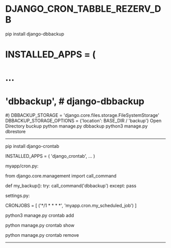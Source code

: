 # DJANGO_CRON_TABBLE_REZERV_DB


pip install django-dbbackup
# INSTALLED_APPS = (
#    ...
#    'dbbackup',  # django-dbbackup
#)
DBBACKUP_STORAGE = 'django.core.files.storage.FileSystemStorage'
DBBACKUP_STORAGE_OPTIONS = {'location': BASE_DIR / 'backup'}
Open Directory buckup
python manage.py dbbackup
python3 manage.py dbrestore

_________________________________________________________________________________________________________________________________________________________

pip install django-crontab

INSTALLED_APPS = (
    'django_crontab',
    ...
)

myapp/cron.py:

from django.core.management import call_command

def my_backup():
  try:
      call_command('dbbackup')
  except:
      pass
      
settings.py:

CRONJOBS = [
    ('*/1 * * * *', 'myapp.cron.my_scheduled_job')
]

python3 manage.py crontab add

python manage.py crontab show

python manage.py crontab remove

_________________________________________________________________________________________________________________________________________________________
